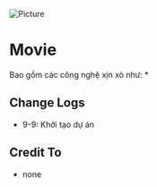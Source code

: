 ![Picture](https://t4.ftcdn.net/jpg/02/60/61/89/360_F_260618957_C9nwx9CQgYBZl6rQkD3l0JFiI47TtKbw.jpg)
# Movie

Bao gồm các công nghệ xịn xò như:
* 

## Change Logs

* 9-9: Khởi tạo dự án

## Credit To

* none